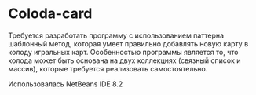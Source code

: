 # Coloda-card
Требуется разработать программу c использованием паттерна шаблонный метод, которая умеет правильно добавлять новую карту в колоду игральных карт. Особенностью программы является то, что колода может быть основана на двух коллекциях (связный список и массив), которые требуется реализовать самостоятельно.

Использовалась NetBeans IDE 8.2
